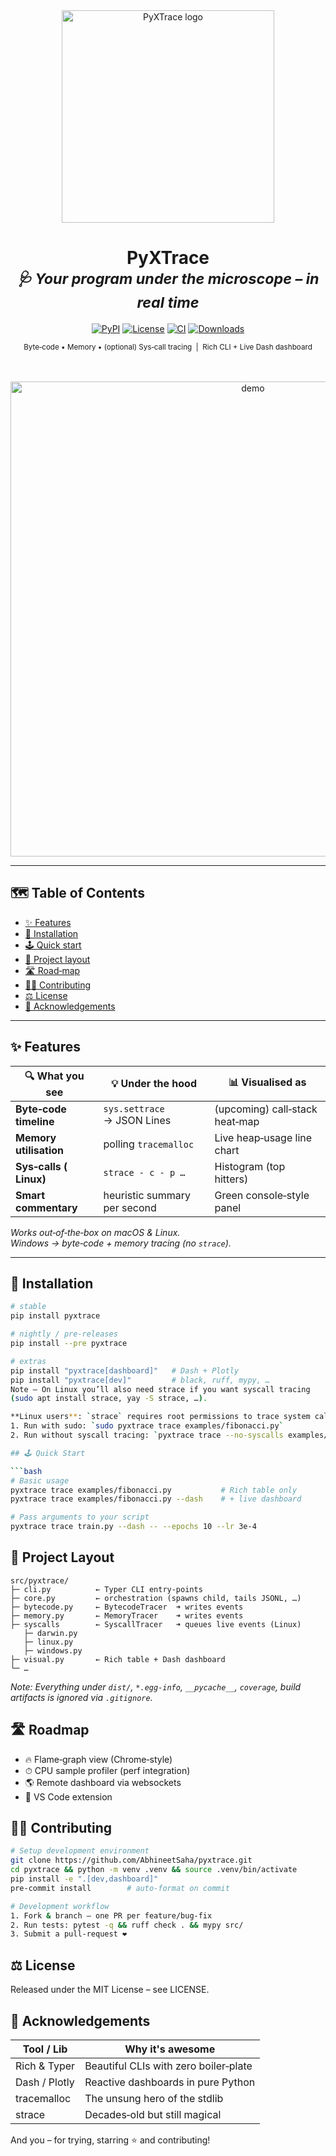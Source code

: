 <div align="center">

<!-- Title block -->
<img src="https://raw.githubusercontent.com/AbhineetSaha/pyxtrace/main/docs/logo.svg" alt="PyXTrace logo" width="340"/>

<h1>PyXTrace<br/>
<sub><em>🩺 Your program under the microscope – in real&nbsp;time</em></sub>
</h1>

<!-- Shields.io badges -->
<p>
  <a href="https://pypi.org/project/pyxtrace/"><img src="https://img.shields.io/pypi/v/pyxtrace?style=for-the-badge&logo=python" alt="PyPI"></a>
  <a href="https://github.com/AbhineetSaha/pyxtrace/blob/main/LICENSE"><img src="https://img.shields.io/github/license/AbhineetSaha/pyxtrace?style=for-the-badge" alt="License"></a>
  <a href="https://github.com/AbhineetSaha/pyxtrace/actions"><img src="https://img.shields.io/github/actions/workflow/status/AbhineetSaha/pyxtrace/ci.yml?style=for-the-badge&label=CI" alt="CI"></a>
  <a href="https://pepy.tech/project/pyxtrace"><img src="https://img.shields.io/pypi/dm/pyxtrace?style=for-the-badge" alt="Downloads"></a>

<sup>Byte‑code • Memory • (optional) Sys‑call tracing &nbsp;|&nbsp; Rich CLI + Live Dash dashboard</sup>

<br/><br/>
<a href="#-quick-start"><img src="./Demo.gif" alt="demo" width="760"></a>
</div>

---

## 🗺️ Table of Contents
- [✨ Features](#-features)
- [🚀 Installation](#-installation)
- [🕹️ Quick start](#-quick-start)
- [📂 Project layout](#-project-layout)
- [🛣️ Road‑map](#️-road-map)
- [👩‍💻 Contributing](#-contributing)
- [⚖️ License](#️-license)
- [🙏 Acknowledgements](#-acknowledgements)

---

## ✨ Features

| 🔍 What you see          | 💡 Under the hood                  | 📊 Visualised as               |
|--------------------------|-----------------------------------|--------------------------------|
| **Byte‑code timeline**   | `sys.settrace` → JSON Lines       | (upcoming) call‑stack heat‑map |
| **Memory utilisation**   | polling `tracemalloc`             | Live heap‑usage line chart     |
| **Sys‑calls ( Linux)**    | `strace - c - p …`                  | Histogram (top hitters)        |
| **Smart commentary**     | heuristic summary per second      | Green console‑style panel      |

*Works out‑of‑the‑box on macOS & Linux.  
Windows → byte‑code + memory tracing (no `strace`).*

---

## 🚀 Installation

```bash
# stable
pip install pyxtrace

# nightly / pre‑releases
pip install --pre pyxtrace

# extras
pip install "pyxtrace[dashboard]"   # Dash + Plotly
pip install "pyxtrace[dev]"         # black, ruff, mypy, …
Note – On Linux you’ll also need strace if you want syscall tracing
(sudo apt install strace, yay -S strace, …).

**Linux users**: `strace` requires root permissions to trace system calls. You have two options:
1. Run with sudo: `sudo pyxtrace trace examples/fibonacci.py`
2. Run without syscall tracing: `pyxtrace trace --no-syscalls examples/fibonacci.py`

## 🕹️ Quick Start

```bash
# Basic usage
pyxtrace trace examples/fibonacci.py           # Rich table only
pyxtrace trace examples/fibonacci.py --dash    # + live dashboard

# Pass arguments to your script
pyxtrace trace train.py --dash -- --epochs 10 --lr 3e-4
```

## 📂 Project Layout

```
src/pyxtrace/
├─ cli.py          ← Typer CLI entry‑points
├─ core.py         ← orchestration (spawns child, tails JSONL, …)
├─ bytecode.py     ← BytecodeTracer  ➜ writes events
├─ memory.py       ← MemoryTracer    ➜ writes events
├─ syscalls        ← SyscallTracer   ➜ queues live events (Linux)
   ├─ darwin.py
   ├─ linux.py
   ├─ windows.py
├─ visual.py       ← Rich table + Dash dashboard
└─ …
```

*Note: Everything under `dist/`, `*.egg-info`, `__pycache__`, `coverage`, build artifacts is ignored via `.gitignore`.*

## 🛣️ Roadmap

- 🔥 Flame‑graph view (Chrome‑style)
- ⏱ CPU sample profiler (perf integration)
- 🌎 Remote dashboard via websockets
- 🧩 VS Code extension

## 👩‍💻 Contributing

```bash
# Setup development environment
git clone https://github.com/AbhineetSaha/pyxtrace.git
cd pyxtrace && python -m venv .venv && source .venv/bin/activate
pip install -e ".[dev,dashboard]"
pre-commit install        # auto-format on commit

# Development workflow
1. Fork & branch – one PR per feature/bug-fix
2. Run tests: pytest -q && ruff check . && mypy src/
3. Submit a pull-request ❤️
```

## ⚖️ License

Released under the MIT License – see LICENSE.

## 🙏 Acknowledgements

| Tool / Lib | Why it's awesome |
|------------|------------------|
| Rich & Typer | Beautiful CLIs with zero boiler‑plate |
| Dash / Plotly | Reactive dashboards in pure Python |
| tracemalloc | The unsung hero of the stdlib |
| strace | Decades‑old but still magical |

And you – for trying, starring ⭐ and contributing!

